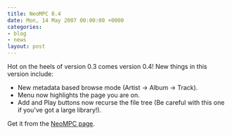 ```yaml
---
title: NeoMPC 0.4
date: Mon, 14 May 2007 00:00:00 +0000
categories:
- blog
- news
layout: post
---
```


Hot on the heels of version 0.3 comes version 0.4!  New things in this version include:

* New metadata based browse mode (Artist -> Album -> Track).
* Menu now highlights the page you are on.
* Add and Play buttons now recurse the file tree (Be careful with this one if you've got a large library!).

Get it from the <a href="/neompc">NeoMPC page</a>.




